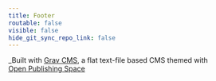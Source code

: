 ```yaml
---
title: Footer
routable: false
visible: false
hide_git_sync_repo_link: false
---
```


_Built with [Grav CMS](http://getgrav.org), a flat text-file based CMS themed with  
[Open Publishing Space](http://learn.hibbittsdesign.org/openpublishingspace)
